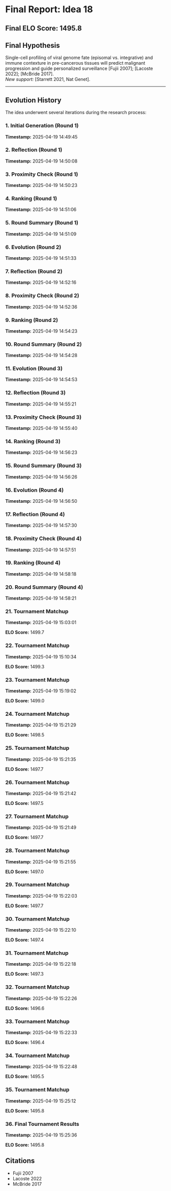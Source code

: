 # Final Report: Idea 18

## Final ELO Score: 1495.8

## Final Hypothesis

Single-cell profiling of viral genome fate (episomal vs. integrative) and immune contexture in pre-cancerous tissues will predict malignant progression and guide personalized surveillance [Fujii 2007]; [Lacoste 2022]; [McBride 2017].  
*New support:* [Starrett 2021, Nat Genet].

---

## Evolution History

The idea underwent several iterations during the research process:

### 1. Initial Generation (Round 1)
**Timestamp:** 2025-04-19 14:49:45



### 2. Reflection (Round 1)
**Timestamp:** 2025-04-19 14:50:08



### 3. Proximity Check (Round 1)
**Timestamp:** 2025-04-19 14:50:23



### 4. Ranking (Round 1)
**Timestamp:** 2025-04-19 14:51:06



### 5. Round Summary (Round 1)
**Timestamp:** 2025-04-19 14:51:09



### 6. Evolution (Round 2)
**Timestamp:** 2025-04-19 14:51:33



### 7. Reflection (Round 2)
**Timestamp:** 2025-04-19 14:52:16



### 8. Proximity Check (Round 2)
**Timestamp:** 2025-04-19 14:52:36



### 9. Ranking (Round 2)
**Timestamp:** 2025-04-19 14:54:23



### 10. Round Summary (Round 2)
**Timestamp:** 2025-04-19 14:54:28



### 11. Evolution (Round 3)
**Timestamp:** 2025-04-19 14:54:53



### 12. Reflection (Round 3)
**Timestamp:** 2025-04-19 14:55:21



### 13. Proximity Check (Round 3)
**Timestamp:** 2025-04-19 14:55:40



### 14. Ranking (Round 3)
**Timestamp:** 2025-04-19 14:56:23



### 15. Round Summary (Round 3)
**Timestamp:** 2025-04-19 14:56:26



### 16. Evolution (Round 4)
**Timestamp:** 2025-04-19 14:56:50



### 17. Reflection (Round 4)
**Timestamp:** 2025-04-19 14:57:30



### 18. Proximity Check (Round 4)
**Timestamp:** 2025-04-19 14:57:51



### 19. Ranking (Round 4)
**Timestamp:** 2025-04-19 14:58:18



### 20. Round Summary (Round 4)
**Timestamp:** 2025-04-19 14:58:21



### 21. Tournament Matchup
**Timestamp:** 2025-04-19 15:03:01

**ELO Score:** 1499.7



### 22. Tournament Matchup
**Timestamp:** 2025-04-19 15:10:34

**ELO Score:** 1499.3



### 23. Tournament Matchup
**Timestamp:** 2025-04-19 15:19:02

**ELO Score:** 1499.0



### 24. Tournament Matchup
**Timestamp:** 2025-04-19 15:21:29

**ELO Score:** 1498.5



### 25. Tournament Matchup
**Timestamp:** 2025-04-19 15:21:35

**ELO Score:** 1497.7



### 26. Tournament Matchup
**Timestamp:** 2025-04-19 15:21:42

**ELO Score:** 1497.5



### 27. Tournament Matchup
**Timestamp:** 2025-04-19 15:21:49

**ELO Score:** 1497.7



### 28. Tournament Matchup
**Timestamp:** 2025-04-19 15:21:55

**ELO Score:** 1497.0



### 29. Tournament Matchup
**Timestamp:** 2025-04-19 15:22:03

**ELO Score:** 1497.7



### 30. Tournament Matchup
**Timestamp:** 2025-04-19 15:22:10

**ELO Score:** 1497.4



### 31. Tournament Matchup
**Timestamp:** 2025-04-19 15:22:18

**ELO Score:** 1497.3



### 32. Tournament Matchup
**Timestamp:** 2025-04-19 15:22:26

**ELO Score:** 1496.6



### 33. Tournament Matchup
**Timestamp:** 2025-04-19 15:22:33

**ELO Score:** 1496.4



### 34. Tournament Matchup
**Timestamp:** 2025-04-19 15:22:48

**ELO Score:** 1495.5



### 35. Tournament Matchup
**Timestamp:** 2025-04-19 15:25:12

**ELO Score:** 1495.8



### 36. Final Tournament Results
**Timestamp:** 2025-04-19 15:25:36

**ELO Score:** 1495.8



## Citations

- Fujii 2007
- Lacoste 2022
- McBride 2017
